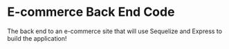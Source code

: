 # E-commerce Back End Code
The back end to an e-commerce site that will use Sequelize and Express to build the application!